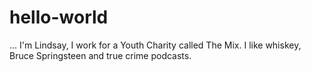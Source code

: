 # hello-world
...
I'm Lindsay, I work for a Youth Charity called The Mix. 
I like whiskey, Bruce Springsteen and true crime podcasts.
